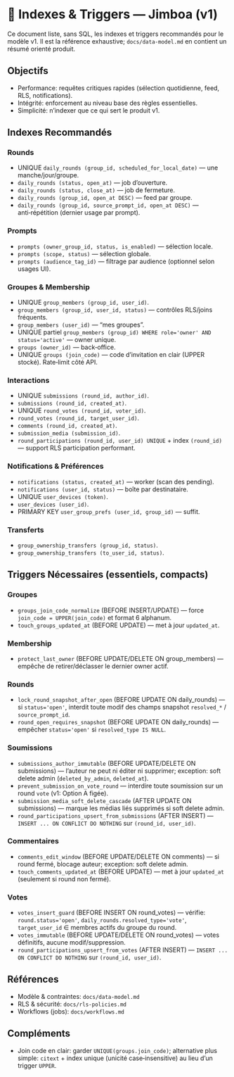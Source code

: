 # 🧩 Indexes & Triggers — Jimboa (v1)

Ce document liste, sans SQL, les indexes et triggers recommandés pour le modèle v1. Il est la référence exhaustive; `docs/data-model.md` en contient un résumé orienté produit.

## Objectifs
- Performance: requêtes critiques rapides (sélection quotidienne, feed, RLS, notifications).
- Intégrité: enforcement au niveau base des règles essentielles.
- Simplicité: n’indexer que ce qui sert le produit v1.

## Indexes Recommandés

### Rounds
<a id="rounds"></a>
- UNIQUE `daily_rounds (group_id, scheduled_for_local_date)` — une manche/jour/groupe.
- `daily_rounds (status, open_at)` — job d’ouverture.
- `daily_rounds (status, close_at)` — job de fermeture.
- `daily_rounds (group_id, open_at DESC)` — feed par groupe.
- `daily_rounds (group_id, source_prompt_id, open_at DESC)` — anti‑répétition (dernier usage par prompt).

### Prompts
<a id="prompts"></a>
- `prompts (owner_group_id, status, is_enabled)` — sélection locale.
- `prompts (scope, status)` — sélection globale.
- `prompts (audience_tag_id)` — filtrage par audience (optionnel selon usages UI).

### Groupes & Membership
<a id="groupes-membership"></a>
- UNIQUE `group_members (group_id, user_id)`.
- `group_members (group_id, user_id, status)` — contrôles RLS/joins fréquents.
- `group_members (user_id)` — “mes groupes”.
- UNIQUE partiel `group_members (group_id) WHERE role='owner' AND status='active'` — owner unique.
- `groups (owner_id)` — back‑office.
- UNIQUE `groups (join_code)` — code d’invitation en clair (UPPER stocké). Rate‑limit côté API.

### Interactions
<a id="interactions"></a>
- UNIQUE `submissions (round_id, author_id)`.
- `submissions (round_id, created_at)`.
- UNIQUE `round_votes (round_id, voter_id)`.
- `round_votes (round_id, target_user_id)`.
- `comments (round_id, created_at)`.
- `submission_media (submission_id)`.
- `round_participations (round_id, user_id) UNIQUE` + index `(round_id)` — support RLS participation performant.

### Notifications & Préférences
<a id="notifications-preferences"></a>
- `notifications (status, created_at)` — worker (scan des pending).
- `notifications (user_id, status)` — boîte par destinataire.
- UNIQUE `user_devices (token)`.
- `user_devices (user_id)`.
- PRIMARY KEY `user_group_prefs (user_id, group_id)` — suffit.

### Transferts
<a id="transferts"></a>
- `group_ownership_transfers (group_id, status)`.
- `group_ownership_transfers (to_user_id, status)`.

## Triggers Nécessaires (essentiels, compacts)

### Groupes
<a id="groupes"></a>
- `groups_join_code_normalize` (BEFORE INSERT/UPDATE) — force `join_code = UPPER(join_code)` et format 6 alphanum.
- `touch_groups_updated_at` (BEFORE UPDATE) — met à jour `updated_at`.

### Membership
<a id="membership"></a>
- `protect_last_owner` (BEFORE UPDATE/DELETE ON group_members) — empêche de retirer/déclasser le dernier owner actif.

### Rounds
<a id="rounds-triggers"></a>
- `lock_round_snapshot_after_open` (BEFORE UPDATE ON daily_rounds) — si `status='open'`, interdit toute modif des champs snapshot `resolved_*` / `source_prompt_id`.
- `round_open_requires_snapshot` (BEFORE UPDATE ON daily_rounds) — empêcher `status='open'` si `resolved_type IS NULL`.

### Soumissions
<a id="soumissions"></a>
- `submissions_author_immutable` (BEFORE UPDATE/DELETE ON submissions) — l’auteur ne peut ni éditer ni supprimer; exception: soft delete admin (`deleted_by_admin`, `deleted_at`).
- `prevent_submission_on_vote_round` — interdire toute soumission sur un round `vote` (v1: Option A figée).
- `submission_media_soft_delete_cascade` (AFTER UPDATE ON submissions) — marque les médias liés supprimés si soft delete admin.
- `round_participations_upsert_from_submissions` (AFTER INSERT) — `INSERT ... ON CONFLICT DO NOTHING` sur `(round_id, user_id)`.

### Commentaires
<a id="commentaires"></a>
- `comments_edit_window` (BEFORE UPDATE/DELETE ON comments) — si round fermé, blocage auteur; exception: soft delete admin.
- `touch_comments_updated_at` (BEFORE UPDATE) — met à jour `updated_at` (seulement si round non fermé).

### Votes
<a id="votes"></a>
- `votes_insert_guard` (BEFORE INSERT ON round_votes) — vérifie: `round.status='open'`, `daily_rounds.resolved_type='vote'`, `target_user_id` ∈ membres actifs du groupe du round.
- `votes_immutable` (BEFORE UPDATE/DELETE ON round_votes) — votes définitifs, aucune modif/suppression.
- `round_participations_upsert_from_votes` (AFTER INSERT) — `INSERT ... ON CONFLICT DO NOTHING` sur `(round_id, user_id)`.

## Références
- Modèle & contraintes: `docs/data-model.md`
- RLS & sécurité: `docs/rls-policies.md`
- Workflows (jobs): `docs/workflows.md`

## Compléments

- Join code en clair: garder `UNIQUE(groups.join_code)`; alternative plus simple: `citext` + index unique (unicité case‑insensitive) au lieu d’un trigger `UPPER`.
